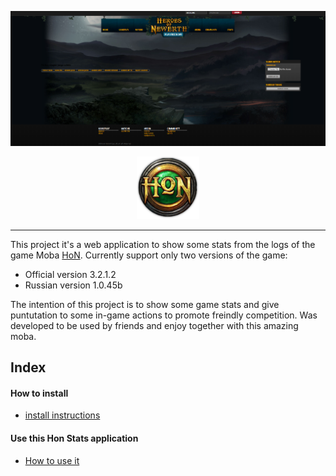 [![MasterHead](.assets/honStatspage.png)](https://reynaldoportfolio.github.io)
<p align="center">
<img alt="Coding" width="100" src=".assets/logohon.png"></p>


***

This project it's a web application to show some stats from the logs of the game Moba [HoN](https://en.wikipedia.org/wiki/Heroes_of_Newerth). Currently support only two versions of the game:

- Official version 3.2.1.2
- Russian version 1.0.45b

The intention of this project is to show some game stats and give puntutation to some in-game actions to promote freindly competition. Was developed to be used by friends and enjoy together with this amazing moba.

## Index


#### How to install

- [install instructions](.asssets/install.md)

#### Use this Hon Stats application

- [How to use it](.assets/useit.md)
